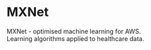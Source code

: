 # MXNet
MXNet - optimised machine learning for AWS. <br>
Learning algorithms applied to healthcare data.
